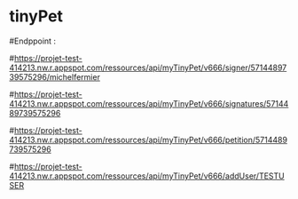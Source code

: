 # tinyPet

#Endppoint :

#https://projet-test-414213.nw.r.appspot.com/ressources/api/myTinyPet/v666/signer/5714489739575296/michelfermier

#https://projet-test-414213.nw.r.appspot.com/ressources/api/myTinyPet/v666/signatures/5714489739575296

#https://projet-test-414213.nw.r.appspot.com/ressources/api/myTinyPet/v666/petition/5714489739575296

#https://projet-test-414213.nw.r.appspot.com/ressources/api/myTinyPet/v666/addUser/TESTUSER
